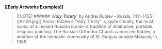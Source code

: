 **[[Early Artworks Examples]]**

>[!NOTE] ###### '***Holy Trinity***' by Andrei Rublev
> \- Russia, 1411-1425
> ![[Art26.jpg]]
> Andrei Rublev’s “Holy Trinity” is, quite literally, the most iconic of all extant Russian icons—a tradition of diminutive, portable religious painting. The Russian Orthodox Church canonized Rublev, a member of the monastic community of St. Sergius outside Moscow, in 1988.